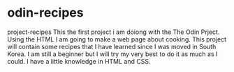 # odin-recipes
project-recipes
This the first project i am doiong with the The Odin Prject. Using the HTML I
am going to make a web page about cooking. This project will contain some
recipes that I have learned since I was moved in South Korea. I am still a beginner
but I will try my very best to do it as much as I could. I have a little knowledge
in HTML and CSS. 

